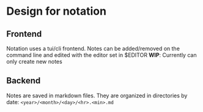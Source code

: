 # Design for notation
## Frontend
Notation uses a tui/cli frontend.
Notes can be added/removed on the command line and
edited with the editor set in $EDITOR
**WIP**: Currently can only create new notes

## Backend
Notes are saved in markdown files. They are organized in directories by date:
`<year>/<month>/<day>/<hr>.<min>.md`
